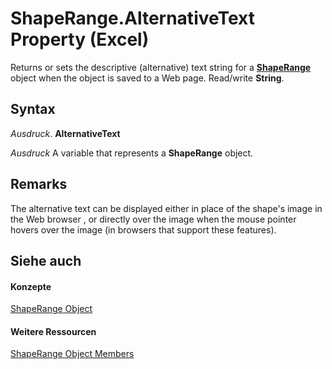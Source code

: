 
# ShapeRange.AlternativeText Property (Excel)

Returns or sets the descriptive (alternative) text string for a  **[ShapeRange](e1b8229c-73a0-4a77-5e00-4bcec9032260.md)** object when the object is saved to a Web page. Read/write **String**.


## Syntax

 _Ausdruck_. **AlternativeText**

 _Ausdruck_ A variable that represents a **ShapeRange** object.


## Remarks

The alternative text can be displayed either in place of the shape's image in the Web browser , or directly over the image when the mouse pointer hovers over the image (in browsers that support these features).


## Siehe auch


#### Konzepte


[ShapeRange Object](e1b8229c-73a0-4a77-5e00-4bcec9032260.md)
#### Weitere Ressourcen


[ShapeRange Object Members](http://msdn.microsoft.com/library/1d1950c5-32ac-dfc0-8c19-07159a29a2a0%28Office.15%29.aspx)